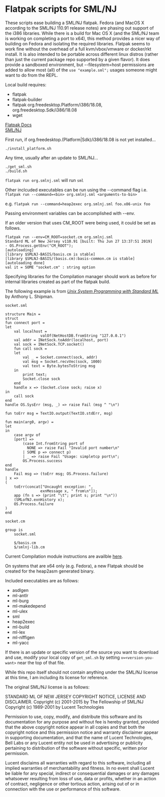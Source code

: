 # Flatpak scripts for SML/NJ

These scripts ease building a SML/NJ flatpak. Fedora (and MacOS X according to the SML/NJ 110.91 release notes) are phasing out support of the i386 libraries. While there is a build for Mac OS X (and the SML/NJ team is working on completing a port to x64), this method provides a nicer way of building on Fedora and isolating the required libraries. Flatpak seems to work fine without the overhead of a full kvm/vbox/vmware or docker/rkt install. It is also intended to be portable across different linux distros (rather than just the current package repo supported by a given flavor). It does provide a sandboxed environment, but --filesystem=host permissions are added to allow most (all) of the `use "example.sml";` usages someone might want to do from the REPL.

Local build requires:
 * flatpak
 * flatpak-builder
 * flatpak org.freedesktop.Platform/i386/18.08, org.freedesktop.Sdk/i386/18.08
 * wget

[Flatpak Docs](http://docs.flatpak.org/en/latest/index.html)  
[SML/NJ](https://www.smlnj.org/)

First run, if org.freedesktop.(Platform|Sdk)/i386/18.08 is not yet installed...

```{bash}
./install_platform.sh
```

Any time, usually after an update to SML/NJ...

```{bash}
./get_sml.sh
./build.sh
```

` flatpak run org.smlnj.sml ` will run `sml`

Other inclcuded executables can be run using the --command flag i.e.
` flatpak run --command=<bin> org.smlnj.sml <arguments-to-bin> ` 

e.g.
` flatpak run --command=heap2exec org.smlnj.sml foo.x86-unix foo ` 

Passing environment variables can be accomplished with --env.

If an older version that uses CM_ROOT were being used, it could be set as follows.

``` 
flatpak run --env=CM_ROOT=socket.cm org.smlnj.sml
Standard ML of New Jersey v110.91 [built: Thu Jun 27 13:37:51 2019]
- OS.Process.getEnv("CM_ROOT");
[autoloading]
[library $SMLNJ-BASIS/basis.cm is stable]
[library $SMLNJ-BASIS/(basis.cm):basis-common.cm is stable]
[autoloading done]
val it = SOME "socket.cm" : string option
```

Specifying libraries for the Compilation manager should work as before for internal libraries created as part of the flatpak build.

The following example is from [_Unix System Programming with Standard ML_](http://mlton.org/References.attachments/Shipman02.pdf) by Anthony L. Shipman.

`socket.sml`  
```{sml}
structure Main =
struct
fun connect port =
let
    val localhost =
                valOf(NetHostDB.fromString "127.0.0.1")
    val addr = INetSock.toAddr(localhost, port)
    val sock = INetSock.TCP.socket()
    fun call sock =
    let
        val _ = Socket.connect(sock, addr)
        val msg = Socket.recvVec(sock, 1000)
        val text = Byte.bytesToString msg
    in
        print text;
        Socket.close sock
    end
    handle x => (Socket.close sock; raise x)
in
    call sock
end
handle OS.SysErr (msg, _) => raise Fail (msg ^ "\n")

fun toErr msg = TextIO.output(TextIO.stdErr, msg)

fun main(arg0, argv) =
let
in
    case argv of
    [port] =>
        (case Int.fromString port of
          NONE => raise Fail "Invalid port number\n"
        | SOME p => connect p)
        | _ => raise Fail "Usage: simpletcp port\n";
        OS.Process.success
end
handle
    Fail msg => (toErr msg; OS.Process.failure)
| x =>
(
    toErr(concat["Uncaught exception: ",
                exnMessage x, " from\n"]);
    app (fn s => (print "\t"; print s; print "\n"))
    (SMLofNJ.exnHistory x);
    OS.Process.failure
)
end
```

`socket.cm`  

```{sml}
group is
    socket.sml

    $/basis.cm
    $/smlnj-lib.cm
```

Current Compilation module instructions are availble [here](https://www.smlnj.org/doc/CM/new.pdf).

On systems that are x64 only (e.g. Fedora), a new Flatpak should be created for the heap2asm generated binary.

Included executables are as follows:

 * asdlgen
 * ml-antlr
 * ml-burg
 * ml-makedepend
 * ml-ulex
 * sml
 * heap2exec
 * ml-build
 * ml-lex
 * ml-nlffigen
 * ml-yacc


If there is an update or specific version of the source you want to download and use, modify your local copy of `get_sml.sh` by setting `v=<version-you-want>` near the top of that file.

While this repo itself should not contain anything under the SML/NJ license at this time, I am including its license for reference. 

The original SML/NJ license is as follows:

STANDARD ML OF NEW JERSEY COPYRIGHT NOTICE, LICENSE AND DISCLAIMER.
Copyright (c) 2001-2015 by The Fellowship of SML/NJ
Copyright (c) 1989-2001 by Lucent Technologies

Permission to use, copy, modify, and distribute this software and its documentation for any purpose and without fee is hereby granted, provided that the above copyright notice appear in all copies and that both the copyright notice and this permission notice and warranty disclaimer appear in supporting documentation, and that the name of Lucent Technologies, Bell Labs or any Lucent entity not be used in advertising or publicity pertaining to distribution of the software without specific, written prior permission.

Lucent disclaims all warranties with regard to this software, including all implied warranties of merchantability and fitness. In no event shall Lucent be liable for any special, indirect or consequential damages or any damages whatsoever resulting from loss of use, data or profits, whether in an action of contract, negligence or other tortious action, arising out of or in connection with the use or performance of this software. 


